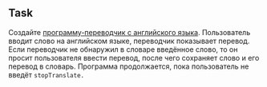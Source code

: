 ## Task

Создайте [программу-переводчик с английского языка](./src/dictionary). Пользователь вводит слово
на английском языке, переводчик показывает перевод. Если переводчик 
не обнаружил в словаре введённое слово, то он просит пользователя ввести перевод,
после чего сохраняет слово и его перевод в словарь. Программа продолжается,
пока пользователь не введёт `stopTranslate.`